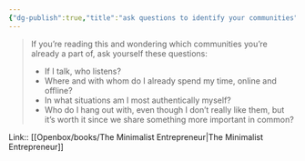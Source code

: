 ```yaml
---
{"dg-publish":true,"title":"ask questions to identify your communities","tags":["quotes"],"date":"2024-03-25T09:42:05+03:00","modified_at":"2024-07-25T11:14:05+03:00","aliases":"ask questions to identify your communities","dg-path":"/quotes/202403250942.md","permalink":"/quotes/202403250942/","dgPassFrontmatter":true}
---
```



> If you’re reading this and wondering which communities you’re already a part of, ask yourself these questions:
> - If I talk, who listens?
> - Where and with whom do I already spend my time, online and offline?
> - In what situations am I most authentically myself?
> - Who do I hang out with, even though I don’t really like them, but it’s worth it since we share something more important in common?

Link:: [[Openbox/books/The Minimalist Entrepreneur\|The Minimalist Entrepreneur]]
